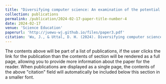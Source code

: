 ```yaml
---
title: "Diversifying computer science: An examination of the potential influences of women‐in‐computing groups"
collection: publications
permalink: /publication/2024-02-17-paper-title-number-4
date: 2024-02-17
venue: 'Science Education'
paperurl: 'http://juewu-wj.github.io/files/paper3.pdf'
citation: 'Wu, J., & Uttal, D. H. (2024). Diversifying computer science: An examination of the potential influences of women‐in‐computing groups. Science Education, 108(3), 957-980.'
---
```


The contents above will be part of a list of publications, if the user clicks the link for the publication than the contents of section will be rendered as a full page, allowing you to provide more information about the paper for the reader. When publications are displayed as a single page, the contents of the above "citation" field will automatically be included below this section in a smaller font.
